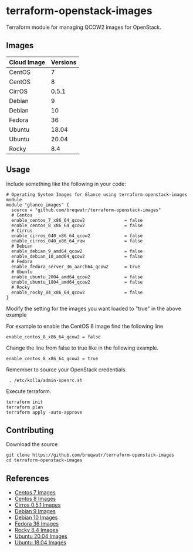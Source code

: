 # terraform-openstack-images

Terraform module for managing QCOW2 images for OpenStack.


## Images

| Cloud Image | Versions |
| ------------------- | --- |
| CentOS | 7 |
| CentOS | 8 |
| CirrOS | 0.5.1 |
| Debian | 9 |
| Debian | 10 |
| Fedora | 36 |
| Ubuntu | 18.04 |
| Ubuntu | 20.04 |
| Rocky | 8.4 |

## Usage

Include something like the following in your code:

```
# Operating System Images for Glance using terraform-openstack-images module
module "glance_images" {
  source = "github.com/breqwatr/terraform-openstack-images"
  # Centos
  enable_centos_7_x86_64_qcow2               = false
  enable_centos_8_x86_64_qcow2               = false
  # Cirrus
  enable_cirros_040_x86_64_qcow2             = false
  enable_cirros_040_x86_64_raw               = false
  # Debian
  enable_debian_9_amd64_qcow2                = false
  enable_debian_10_amd64_qcow2               = false
  # Fedora
  enable_fedora_server_36_aarch64_qcow2      = true
  # Ubuntu
  enable_ubuntu_2004_amd64_qcow2             = false
  enable_ubuntu_1804_amd64_qcow2             = false
  # Rocky
  enable_rocky_84_x86_64_qcow2               = false
}
```
Modify the setting for the images you want loaded to "true" in the above example

For example to enable the CentOS 8 image find the following line

```
enable_centos_8_x86_64_qcow2 = false
```

Change the line from false to true like in the following example.

```
enable_centos_8_x86_64_qcow2 = true
```


Remember to source your OpenStack credentials.

```
 . /etc/kolla/admin-openrc.sh
```

Execute terraform.

```
terraform init
terraform plan
terraform apply -auto-approve
```

## Contributing

Download the source
```
git clone https://github.com/breqwatr/terraform-openstack-images
cd terraform-openstack-images
```

## References

* [Centos 7 Images](https://cloud.centos.org/centos/7/images/CentOS-7-x86_64-GenericCloud-2003.qcow2)
* [Centos 8 Images](http://cloud.centos.org/centos/8/x86_64/images/CentOS-8-GenericCloud-8.4.2105-20210603.0.x86_64.qcow2)
* [Cirros 0.5.1 Images](https://download.cirros-cloud.net/0.5.1/cirros-0.5.1-x86_64-disk.img)
* [Debian 9 Images](https://cdimage.debian.org/cdimage/openstack/current-9/debian-9-openstack-amd64.qcow2)
* [Debian 10 Images](https://cdimage.debian.org/cdimage/openstack/current-10/debian-10-openstack-amd64.qcow2")
* [Fedora 36 Images](https://download-ib01.fedoraproject.org/pub/fedora/linux/releases/36/Cloud/x86_64/images/Fedora-Cloud-Base-36-1.5.x86_64.qcow2)
* [Rocky 8.4 Images](https://define-technology.com/rocky/rocky-8.4-cloudimage-final.qcow2)
* [Ubuntu 20.04 Images](https://cloud-images.ubuntu.com/daily/server/focal/current/focal-server-cloudimg-amd64.img)
* [Ubuntu 18.04 Images](https://cloud-images.ubuntu.com/daily/server/xenial/current/xenial-server-cloudimg-amd64-disk1.img)


